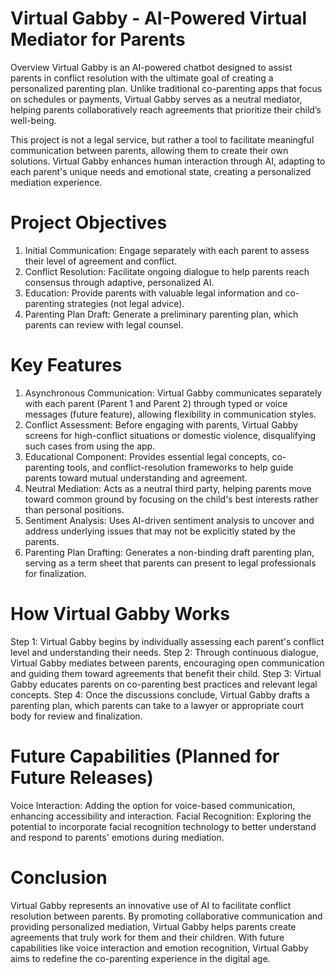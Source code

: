 # Virtual Gabby - AI-Powered Virtual Mediator for Parents
Overview
Virtual Gabby is an AI-powered chatbot designed to assist parents in conflict resolution with the ultimate goal of creating a personalized parenting plan. Unlike traditional co-parenting apps that focus on schedules or payments, Virtual Gabby serves as a neutral mediator, helping parents collaboratively reach agreements that prioritize their child’s well-being.

This project is not a legal service, but rather a tool to facilitate meaningful communication between parents, allowing them to create their own solutions. Virtual Gabby enhances human interaction through AI, adapting to each parent's unique needs and emotional state, creating a personalized mediation experience.

# Project Objectives
1) Initial Communication: Engage separately with each parent to assess their level of agreement and conflict.
2) Conflict Resolution: Facilitate ongoing dialogue to help parents reach consensus through adaptive, personalized AI.
3) Education: Provide parents with valuable legal information and co-parenting strategies (not legal advice).
4) Parenting Plan Draft: Generate a preliminary parenting plan, which parents can review with legal counsel.

# Key Features
1) Asynchronous Communication: Virtual Gabby communicates separately with each parent (Parent 1 and Parent 2) through typed or voice messages (future feature), allowing flexibility in communication styles.
2) Conflict Assessment: Before engaging with parents, Virtual Gabby screens for high-conflict situations or domestic violence, disqualifying such cases from using the app.
3) Educational Component: Provides essential legal concepts, co-parenting tools, and conflict-resolution frameworks to help guide parents toward mutual understanding and agreement.
4) Neutral Mediation: Acts as a neutral third party, helping parents move toward common ground by focusing on the child's best interests rather than personal positions.
5) Sentiment Analysis: Uses AI-driven sentiment analysis to uncover and address underlying issues that may not be explicitly stated by the parents.
6) Parenting Plan Drafting: Generates a non-binding draft parenting plan, serving as a term sheet that parents can present to legal professionals for finalization.

# How Virtual Gabby Works
Step 1: Virtual Gabby begins by individually assessing each parent's conflict level and understanding their needs.
Step 2: Through continuous dialogue, Virtual Gabby mediates between parents, encouraging open communication and guiding them toward agreements that benefit their child.
Step 3: Virtual Gabby educates parents on co-parenting best practices and relevant legal concepts.
Step 4: Once the discussions conclude, Virtual Gabby drafts a parenting plan, which parents can take to a lawyer or appropriate court body for review and finalization.

# Future Capabilities (Planned for Future Releases)
Voice Interaction: Adding the option for voice-based communication, enhancing accessibility and interaction.
Facial Recognition: Exploring the potential to incorporate facial recognition technology to better understand and respond to parents' emotions during mediation.

# Conclusion
Virtual Gabby represents an innovative use of AI to facilitate conflict resolution between parents. By promoting collaborative communication and providing personalized mediation, Virtual Gabby helps parents create agreements that truly work for them and their children. With future capabilities like voice interaction and emotion recognition, Virtual Gabby aims to redefine the co-parenting experience in the digital age.

